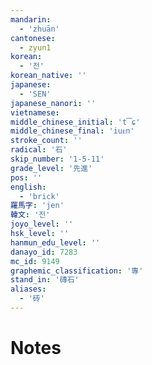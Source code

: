 ```yaml
---
mandarin:
  - 'zhuān'
cantonese:
  - zyun1
korean:
  - '전'
korean_native: ''
japanese:
  - 'SEN'
japanese_nanori: ''
vietnamese:
middle_chinese_initial: 't͡ɕ'
middle_chinese_final: 'iuᴇn'
stroke_count: ''
radical: '石'
skip_number: '1-5-11'
grade_level: '先進'
pos: ''
english:
  - 'brick'
羅馬字: 'jen'
韓文: '전'
joyo_level: ''
hsk_level: ''
hanmun_edu_level: ''
danayo_id: 7283
mc_id: 9149
graphemic_classification: '專'
stand_in: '磚石'
aliases:
  - '砖'
---
```


# Notes
